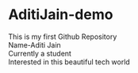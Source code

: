 # AditiJain-demo
This is my first Github Repository
<br>
Name-Aditi Jain
<br>
Currently a student 
<br>
Interested in this beautiful tech world
